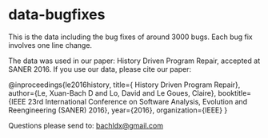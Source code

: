 # data-bugfixes

This is the data including the bug fixes of around 3000 bugs.
Each bug fix involves one line change.

The data was used in our paper: History Driven Program Repair, accepted at SANER 2016.
If you use our data, please cite our paper:

@inproceedings{le2016history, title={ History Driven Program Repair}, author={Le, Xuan-Bach D and Lo, David and Le Goues, Claire}, booktitle={IEEE 23rd International Conference on Software Analysis, Evolution and Reengineering (SANER) 2016}, year={2016}, organization={IEEE} }

Questions please send to: bachldx@gmail.com
